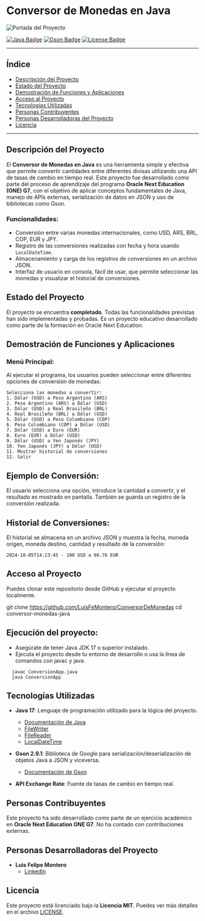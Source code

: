 # Conversor de Monedas en Java

![Portada del Proyecto](/Imágenes/close-up-coins-table.jpg)

[![Java Badge](https://img.shields.io/badge/Java-17.0.1-blue.svg)](https://www.oracle.com/java/technologies/javase-jdk17-downloads.html)
[![Gson Badge](https://img.shields.io/badge/Gson-2.9.1-green.svg)](https://www.javadoc.io/doc/com.google.code.gson/gson/latest/com.google.gson/module-summary.html)
[![License Badge](https://img.shields.io/badge/license-MIT-green)](LICENSE)

---

## Índice

- [Descripción del Proyecto](#descripción-del-proyecto)
- [Estado del Proyecto](#estado-del-proyecto)
- [Demostración de Funciones y Aplicaciones](#demostración-de-funciones-y-aplicaciones)
- [Acceso al Proyecto](#acceso-al-proyecto)
- [Tecnologías Utilizadas](#tecnologías-utilizadas)
- [Personas Contribuyentes](#personas-contribuyentes)
- [Personas Desarrolladoras del Proyecto](#personas-desarrolladoras-del-proyecto)
- [Licencia](#licencia)

---

## Descripción del Proyecto

El **Conversor de Monedas en Java** es una herramienta simple y efectiva que permite convertir cantidades entre diferentes divisas utilizando una API de tasas de cambio en tiempo real. Este proyecto fue desarrollado como parte del proceso de aprendizaje del programa **Oracle Next Education (ONE) G7**, con el objetivo de aplicar conceptos fundamentales de Java, manejo de APIs externas, serialización de datos en JSON y uso de bibliotecas como Gson.

### Funcionalidades:
- Conversión entre varias monedas internacionales, como USD, ARS, BRL, COP, EUR y JPY.
- Registro de las conversiones realizadas con fecha y hora usando `LocalDateTime`.
- Almacenamiento y carga de los registros de conversiones en un archivo JSON.
- Interfaz de usuario en consola, fácil de usar, que permite seleccionar las monedas y visualizar el historial de conversiones.

## Estado del Proyecto

El proyecto se encuentra **completado**. Todas las funcionalidades previstas han sido implementadas y probadas. Es un proyecto educativo desarrollado como parte de la formación en Oracle Next Education.

## Demostración de Funciones y Aplicaciones

### Menú Principal:
Al ejecutar el programa, los usuarios pueden seleccionar entre diferentes opciones de conversión de monedas:
```text
Selecciona las monedas a convertir:
1. Dólar (USD) a Peso Argentino (ARS)
2. Peso Argentino (ARS) a Dólar (USD)
3. Dólar (USD) a Real Brasileño (BRL)
4. Real Brasileño (BRL) a Dólar (USD)
5. Dólar (USD) a Peso Colombiano (COP)
6. Peso Colombiano (COP) a Dólar (USD)
7. Dólar (USD) a Euro (EUR)
8. Euro (EUR) a Dólar (USD)
9. Dólar (USD) a Yen Japonés (JPY)
10. Yen Japonés (JPY) a Dólar (USD)
11. Mostrar historial de conversiones
12. Salir
```
## Ejemplo de Conversión:
El usuario selecciona una opción, introduce la cantidad a convertir, y el resultado es mostrado en pantalla. También se guarda un registro de la conversión realizada.

## Historial de Conversiones:
El historial se almacena en un archivo JSON y muestra la fecha, moneda origen, moneda destino, cantidad y resultado de la conversión:
```
2024-10-05T14:23:45 - 100 USD a 98.76 EUR
```
## Acceso al Proyecto
Puedes clonar este repositorio desde GitHub y ejecutar el proyecto localmente.

git clone https://github.com/LuisFeMontero/ConversorDeMonedas
cd conversor-monedas-java

## Ejecución del proyecto:
- Asegúrate de tener Java JDK 17 o superior instalado.
- Ejecuta el proyecto desde tu entorno de desarrollo o usa la línea de comandos con javac y java.
```
  javac ConversionApp.java
  java ConversionApp
```
## Tecnologías Utilizadas

- **Java 17**: Lenguaje de programación utilizado para la lógica del proyecto.
    - [Documentación de Java](https://docs.oracle.com/javase/7/docs/api/java/lang/Object.html)
    - [FileWriter](https://docs.oracle.com/javase/7/docs/api/java/io/FileWriter.html)
    - [FileReader](https://docs.oracle.com/javase/7/docs/api/java/io/FileReader.html)
    - [LocalDateTime](https://docs.oracle.com/javase/8/docs/api/java/time/LocalDateTime.html)

- **Gson 2.9.1**: Biblioteca de Google para serialización/deserialización de objetos Java a JSON y viceversa.
    - [Documentación de Gson](https://www.javadoc.io/doc/com.google.code.gson/gson/latest/com.google.gson/module-summary.html)

- **API Exchange Rate**: Fuente de tasas de cambio en tiempo real.

## Personas Contribuyentes

Este proyecto ha sido desarrollado como parte de un ejercicio académico en **Oracle Next Education ONE G7**. No ha contado con contribuciones externas.

## Personas Desarrolladoras del Proyecto

- **Luis Felipe Montero**
    - [LinkedIn](https://www.linkedin.com/in/psicologofelipemontero/)

## Licencia

Este proyecto está licenciado bajo la **Licencia MIT**. Puedes ver más detalles en el archivo [LICENSE](src/License/LICENSE).
